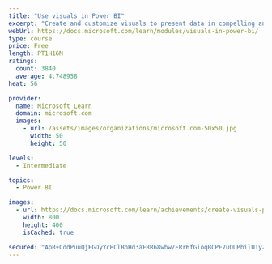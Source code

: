 ```yaml
---
title: "Use visuals in Power BI"
excerpt: "Create and customize visuals to present data in compelling and insightful ways."
webUrl: https://docs.microsoft.com/learn/modules/visuals-in-power-bi/
type: course
price: Free
length: PT1H16M
ratings:
  count: 3840
  average: 4.748958
heat: 56

provider:
  name: Microsoft Learn
  domain: microsoft.com
  images:
    - url: /assets/images/organizations/microsoft.com-50x50.jpg
      width: 50
      height: 50

levels:
  - Intermediate

topics:
  - Power BI

images:
  - url: https://docs.microsoft.com/learn/achievements/create-visuals-power-bi-desktop-social.png
    width: 800
    height: 400
    isCached: true

secured: "ApR+CddPuuQjFGDyYcHClBnHd3aFRR68whw/FRr6fGioqBCPE7uQUPhilU1yZYz0WgOL1+/w6jvLerT35peIHOFnaZUAwSK8l+0SUU3uYd6KvpHT6pj0mpMtt11Hrv1CBuBaYDsH7crhRfiZ35GEKWZi5fuKD68XDcwZj3jJXm3XI8wXhSMvUb3F1HVbYbWPXZ3UqgTcWxkwwPev7OlnO+1KdYOizraKbMnqXGkzj/cg4d/nyohD42qkbN9jfVOxT+UWHLu3d94LNbvRGf4rdQydI/pBxwFHvOUGzfw+XhqMW6klaQ5j3gePva6DBV6JnEELh3ec8PQaLpt2mrW9IjjydHRzT9fqxCVJLJ6cFBnAU2lu8+GipcH6FKxVLgv7IZSAeIY53Y0jWV2rfyEHHUhWpfjdBQkA2Yx8hFwtZg4=;QqC7rUD5ZTOrk9yacgNrgA=="
---
```


